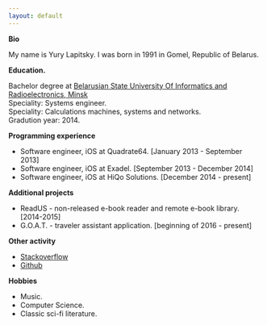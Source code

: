 ```yaml
---
layout: default
---
```


**Bio**

My name is Yury Lapitsky. I was born in 1991 in Gomel, Republic of Belarus. 

**Education.**

Bachelor degree at [Belarusian State University Of Informatics and Radioelectronics, Minsk](https://www.bsuir.by/)
<br>Speciality: Systems engineer. 
<br>Speciality: Calculations machines, systems and networks. 
<br>Gradution year: 2014.

**Programming experience**

- Software engineer, iOS at Quadrate64. [January 2013 - September 2013]
- Software engineer, iOS at Exadel. [September 2013 - December 2014]
- Software engineer, iOS at HiQo Solutions. [December 2014 - present]

**Additional projects**

- ReadUS - non-released e-book reader and remote e-book library. [2014-2015]
- G.O.A.T. - traveler assistant application. [beginning of 2016 - present]

**Other activity**

- [Stackoverflow](https://stackoverflow.com/users/1417714/skyylex)
- [Github](https://github.com/skyylex)

**Hobbies**

- Music.
- Computer Science.
- Classic sci-fi literature.